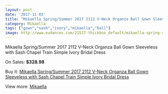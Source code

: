 ```yaml
---
layout: post
date: '2017-11-03'
title: "Mikaella Spring/Summer 2017 2112 V-Neck Organza Ball Gown Sleeveless with Sash Chapel Train Simple Ivory Bridal Dress"
category: Mikaella
tags: ["gown","sash","ivory","mikaella","ball"]
image: http://www.eudances.com/21527-thickbox_default/mikaella-spring-summer-2017-2112-v-neck-organza-ball-gown-sleeveless-with-sash-chapel-train-simple-ivory-bridal-dress.jpg
---
```

Mikaella Spring/Summer 2017 2112 V-Neck Organza Ball Gown Sleeveless with Sash Chapel Train Simple Ivory Bridal Dress

On Sales: **$328.98**
<a href="https://www.eudances.com/en/mikaella/6612-mikaella-spring-summer-2017-2112-v-neck-organza-ball-gown-sleeveless-with-sash-chapel-train-simple-ivory-bridal-dress.html"><amp-img layout="responsive" width="600" height="600" src="//www.eudances.com/21527-thickbox_default/mikaella-spring-summer-2017-2112-v-neck-organza-ball-gown-sleeveless-with-sash-chapel-train-simple-ivory-bridal-dress.jpg" alt="Mikaella Spring/Summer 2017 2112 V-Neck Organza Ball Gown Sleeveless with Sash Chapel Train Simple Ivory Bridal Dress 0" /></a>
<a href="https://www.eudances.com/en/mikaella/6612-mikaella-spring-summer-2017-2112-v-neck-organza-ball-gown-sleeveless-with-sash-chapel-train-simple-ivory-bridal-dress.html"><amp-img layout="responsive" width="600" height="600" src="//www.eudances.com/21532-thickbox_default/mikaella-spring-summer-2017-2112-v-neck-organza-ball-gown-sleeveless-with-sash-chapel-train-simple-ivory-bridal-dress.jpg" alt="Mikaella Spring/Summer 2017 2112 V-Neck Organza Ball Gown Sleeveless with Sash Chapel Train Simple Ivory Bridal Dress 1" /></a>
<a href="https://www.eudances.com/en/mikaella/6612-mikaella-spring-summer-2017-2112-v-neck-organza-ball-gown-sleeveless-with-sash-chapel-train-simple-ivory-bridal-dress.html"><amp-img layout="responsive" width="600" height="600" src="//www.eudances.com/21531-thickbox_default/mikaella-spring-summer-2017-2112-v-neck-organza-ball-gown-sleeveless-with-sash-chapel-train-simple-ivory-bridal-dress.jpg" alt="Mikaella Spring/Summer 2017 2112 V-Neck Organza Ball Gown Sleeveless with Sash Chapel Train Simple Ivory Bridal Dress 2" /></a>
<a href="https://www.eudances.com/en/mikaella/6612-mikaella-spring-summer-2017-2112-v-neck-organza-ball-gown-sleeveless-with-sash-chapel-train-simple-ivory-bridal-dress.html"><amp-img layout="responsive" width="600" height="600" src="//www.eudances.com/21530-thickbox_default/mikaella-spring-summer-2017-2112-v-neck-organza-ball-gown-sleeveless-with-sash-chapel-train-simple-ivory-bridal-dress.jpg" alt="Mikaella Spring/Summer 2017 2112 V-Neck Organza Ball Gown Sleeveless with Sash Chapel Train Simple Ivory Bridal Dress 3" /></a>
<a href="https://www.eudances.com/en/mikaella/6612-mikaella-spring-summer-2017-2112-v-neck-organza-ball-gown-sleeveless-with-sash-chapel-train-simple-ivory-bridal-dress.html"><amp-img layout="responsive" width="600" height="600" src="//www.eudances.com/21529-thickbox_default/mikaella-spring-summer-2017-2112-v-neck-organza-ball-gown-sleeveless-with-sash-chapel-train-simple-ivory-bridal-dress.jpg" alt="Mikaella Spring/Summer 2017 2112 V-Neck Organza Ball Gown Sleeveless with Sash Chapel Train Simple Ivory Bridal Dress 4" /></a>
<a href="https://www.eudances.com/en/mikaella/6612-mikaella-spring-summer-2017-2112-v-neck-organza-ball-gown-sleeveless-with-sash-chapel-train-simple-ivory-bridal-dress.html"><amp-img layout="responsive" width="600" height="600" src="//www.eudances.com/21528-thickbox_default/mikaella-spring-summer-2017-2112-v-neck-organza-ball-gown-sleeveless-with-sash-chapel-train-simple-ivory-bridal-dress.jpg" alt="Mikaella Spring/Summer 2017 2112 V-Neck Organza Ball Gown Sleeveless with Sash Chapel Train Simple Ivory Bridal Dress 5" /></a>

Buy it: [Mikaella Spring/Summer 2017 2112 V-Neck Organza Ball Gown Sleeveless with Sash Chapel Train Simple Ivory Bridal Dress](https://www.eudances.com/en/mikaella/6612-mikaella-spring-summer-2017-2112-v-neck-organza-ball-gown-sleeveless-with-sash-chapel-train-simple-ivory-bridal-dress.html "Mikaella Spring/Summer 2017 2112 V-Neck Organza Ball Gown Sleeveless with Sash Chapel Train Simple Ivory Bridal Dress")

View more: [Mikaella](https://www.eudances.com/en/106-mikaella "Mikaella")